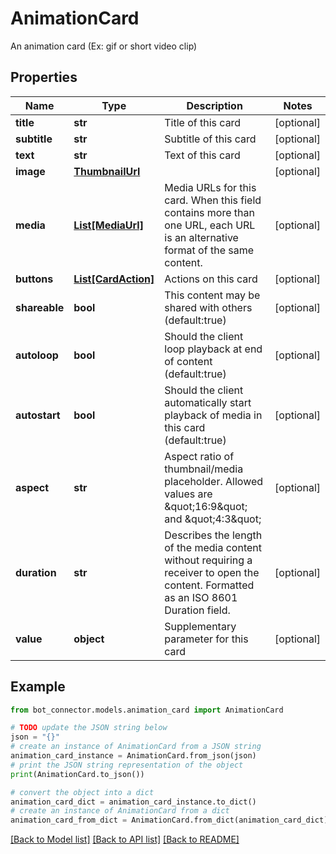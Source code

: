 # AnimationCard

An animation card (Ex: gif or short video clip)

## Properties

Name | Type | Description | Notes
------------ | ------------- | ------------- | -------------
**title** | **str** | Title of this card | [optional] 
**subtitle** | **str** | Subtitle of this card | [optional] 
**text** | **str** | Text of this card | [optional] 
**image** | [**ThumbnailUrl**](ThumbnailUrl.md) |  | [optional] 
**media** | [**List[MediaUrl]**](MediaUrl.md) | Media URLs for this card. When this field contains more than one URL, each URL is an alternative format of the same content. | [optional] 
**buttons** | [**List[CardAction]**](CardAction.md) | Actions on this card | [optional] 
**shareable** | **bool** | This content may be shared with others (default:true) | [optional] 
**autoloop** | **bool** | Should the client loop playback at end of content (default:true) | [optional] 
**autostart** | **bool** | Should the client automatically start playback of media in this card (default:true) | [optional] 
**aspect** | **str** | Aspect ratio of thumbnail/media placeholder. Allowed values are \&quot;16:9\&quot; and \&quot;4:3\&quot; | [optional] 
**duration** | **str** | Describes the length of the media content without requiring a receiver to open the content. Formatted as an ISO 8601 Duration field. | [optional] 
**value** | **object** | Supplementary parameter for this card | [optional] 

## Example

```python
from bot_connector.models.animation_card import AnimationCard

# TODO update the JSON string below
json = "{}"
# create an instance of AnimationCard from a JSON string
animation_card_instance = AnimationCard.from_json(json)
# print the JSON string representation of the object
print(AnimationCard.to_json())

# convert the object into a dict
animation_card_dict = animation_card_instance.to_dict()
# create an instance of AnimationCard from a dict
animation_card_from_dict = AnimationCard.from_dict(animation_card_dict)
```
[[Back to Model list]](../README.md#documentation-for-models) [[Back to API list]](../README.md#documentation-for-api-endpoints) [[Back to README]](../README.md)



